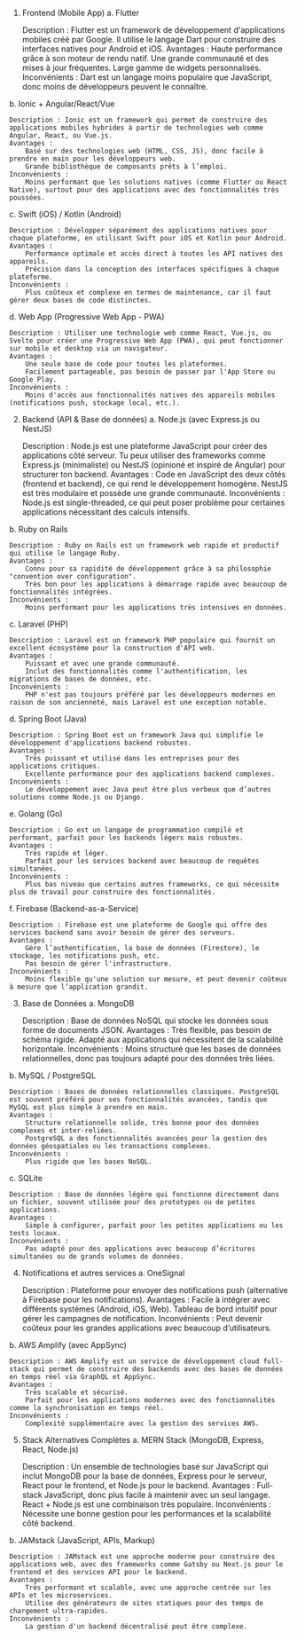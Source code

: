 1. Frontend (Mobile App)
a. Flutter

    Description : Flutter est un framework de développement d'applications mobiles créé par Google. Il utilise le langage Dart pour construire des interfaces natives pour Android et iOS.
    Avantages :
        Haute performance grâce à son moteur de rendu natif.
        Une grande communauté et des mises à jour fréquentes.
        Large gamme de widgets personnalisés.
    Inconvénients :
        Dart est un langage moins populaire que JavaScript, donc moins de développeurs peuvent le connaître.

b. Ionic + Angular/React/Vue

    Description : Ionic est un framework qui permet de construire des applications mobiles hybrides à partir de technologies web comme Angular, React, ou Vue.js.
    Avantages :
        Basé sur des technologies web (HTML, CSS, JS), donc facile à prendre en main pour les développeurs web.
        Grande bibliothèque de composants prêts à l’emploi.
    Inconvénients :
        Moins performant que les solutions natives (comme Flutter ou React Native), surtout pour des applications avec des fonctionnalités très poussées.

c. Swift (iOS) / Kotlin (Android)

    Description : Développer séparément des applications natives pour chaque plateforme, en utilisant Swift pour iOS et Kotlin pour Android.
    Avantages :
        Performance optimale et accès direct à toutes les API natives des appareils.
        Précision dans la conception des interfaces spécifiques à chaque plateforme.
    Inconvénients :
        Plus coûteux et complexe en termes de maintenance, car il faut gérer deux bases de code distinctes.

d. Web App (Progressive Web App - PWA)

    Description : Utiliser une technologie web comme React, Vue.js, ou Svelte pour créer une Progressive Web App (PWA), qui peut fonctionner sur mobile et desktop via un navigateur.
    Avantages :
        Une seule base de code pour toutes les plateformes.
        Facilement partageable, pas besoin de passer par l'App Store ou Google Play.
    Inconvénients :
        Moins d'accès aux fonctionnalités natives des appareils mobiles (notifications push, stockage local, etc.).

2. Backend (API & Base de données)
a. Node.js (avec Express.js ou NestJS)

    Description : Node.js est une plateforme JavaScript pour créer des applications côté serveur. Tu peux utiliser des frameworks comme Express.js (minimaliste) ou NestJS (opinioné et inspiré de Angular) pour structurer ton backend.
    Avantages :
        Code en JavaScript des deux côtés (frontend et backend), ce qui rend le développement homogène.
        NestJS est très modulaire et possède une grande communauté.
    Inconvénients :
        Node.js est single-threaded, ce qui peut poser problème pour certaines applications nécessitant des calculs intensifs.

b. Ruby on Rails

    Description : Ruby on Rails est un framework web rapide et productif qui utilise le langage Ruby.
    Avantages :
        Connu pour sa rapidité de développement grâce à sa philosophie "convention over configuration".
        Très bon pour les applications à démarrage rapide avec beaucoup de fonctionnalités intégrées.
    Inconvénients :
        Moins performant pour les applications très intensives en données.

c. Laravel (PHP)

    Description : Laravel est un framework PHP populaire qui fournit un excellent écosystème pour la construction d'API web.
    Avantages :
        Puissant et avec une grande communauté.
        Inclut des fonctionnalités comme l'authentification, les migrations de bases de données, etc.
    Inconvénients :
        PHP n'est pas toujours préféré par les développeurs modernes en raison de son ancienneté, mais Laravel est une exception notable.

d. Spring Boot (Java)

    Description : Spring Boot est un framework Java qui simplifie le développement d'applications backend robustes.
    Avantages :
        Très puissant et utilisé dans les entreprises pour des applications critiques.
        Excellente performance pour des applications backend complexes.
    Inconvénients :
        Le développement avec Java peut être plus verbeux que d’autres solutions comme Node.js ou Django.

e. Golang (Go)

    Description : Go est un langage de programmation compilé et performant, parfait pour les backends légers mais robustes.
    Avantages :
        Très rapide et léger.
        Parfait pour les services backend avec beaucoup de requêtes simultanées.
    Inconvénients :
        Plus bas niveau que certains autres frameworks, ce qui nécessite plus de travail pour construire des fonctionnalités.

f. Firebase (Backend-as-a-Service)

    Description : Firebase est une plateforme de Google qui offre des services backend sans avoir besoin de gérer des serveurs.
    Avantages :
        Gère l’authentification, la base de données (Firestore), le stockage, les notifications push, etc.
        Pas besoin de gérer l'infrastructure.
    Inconvénients :
        Moins flexible qu'une solution sur mesure, et peut devenir coûteux à mesure que l’application grandit.

3. Base de Données
a. MongoDB

    Description : Base de données NoSQL qui stocke les données sous forme de documents JSON.
    Avantages :
        Très flexible, pas besoin de schéma rigide.
        Adapté aux applications qui nécessitent de la scalabilité horizontale.
    Inconvénients :
        Moins structuré que les bases de données relationnelles, donc pas toujours adapté pour des données très liées.

b. MySQL / PostgreSQL

    Description : Bases de données relationnelles classiques. PostgreSQL est souvent préféré pour ses fonctionnalités avancées, tandis que MySQL est plus simple à prendre en main.
    Avantages :
        Structure relationnelle solide, très bonne pour des données complexes et inter-reliées.
        PostgreSQL a des fonctionnalités avancées pour la gestion des données géospatiales ou les transactions complexes.
    Inconvénients :
        Plus rigide que les bases NoSQL.

c. SQLite

    Description : Base de données légère qui fonctionne directement dans un fichier, souvent utilisée pour des prototypes ou de petites applications.
    Avantages :
        Simple à configurer, parfait pour les petites applications ou les tests locaux.
    Inconvénients :
        Pas adapté pour des applications avec beaucoup d’écritures simultanées ou de grands volumes de données.

4. Notifications et autres services
a. OneSignal

    Description : Plateforme pour envoyer des notifications push (alternative à Firebase pour les notifications).
    Avantages :
        Facile à intégrer avec différents systèmes (Android, iOS, Web).
        Tableau de bord intuitif pour gérer les campagnes de notification.
    Inconvénients :
        Peut devenir coûteux pour les grandes applications avec beaucoup d’utilisateurs.

b. AWS Amplify (avec AppSync)

    Description : AWS Amplify est un service de développement cloud full-stack qui permet de construire des backends avec des bases de données en temps réel via GraphQL et AppSync.
    Avantages :
        Très scalable et sécurisé.
        Parfait pour les applications modernes avec des fonctionnalités comme la synchronisation en temps réel.
    Inconvénients :
        Complexité supplémentaire avec la gestion des services AWS.

5. Stack Alternatives Complètes
a. MERN Stack (MongoDB, Express, React, Node.js)

    Description : Un ensemble de technologies basé sur JavaScript qui inclut MongoDB pour la base de données, Express pour le serveur, React pour le frontend, et Node.js pour le backend.
    Avantages :
        Full-stack JavaScript, donc plus facile à maintenir avec un seul langage.
        React + Node.js est une combinaison très populaire.
    Inconvénients :
        Nécessite une bonne gestion pour les performances et la scalabilité côté backend.

b. JAMstack (JavaScript, APIs, Markup)

    Description : JAMstack est une approche moderne pour construire des applications web, avec des frameworks comme Gatsby ou Next.js pour le frontend et des services API pour le backend.
    Avantages :
        Très performant et scalable, avec une approche centrée sur les APIs et les microservices.
        Utilise des générateurs de sites statiques pour des temps de chargement ultra-rapides.
    Inconvénients :
        La gestion d'un backend décentralisé peut être complexe.
